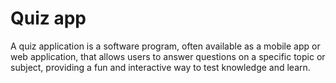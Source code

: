 # Quiz app
A quiz application is a software program, often available as a mobile app or web application, that allows users to answer questions on a specific topic or subject, providing a fun and interactive way to test knowledge and learn. 
